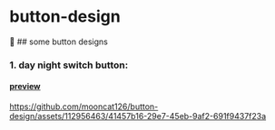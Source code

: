 # button-design
🔘 ## some button designs



### 1. day night switch button:

####  [preview](http://htmlpreview.github.io/?https://github.com/mooncat126/button-design/blob/main/day-night-switch-btn/button.html)  
  https://github.com/mooncat126/button-design/assets/112956463/41457b16-29e7-45eb-9af2-691f9437f23a
  
  

